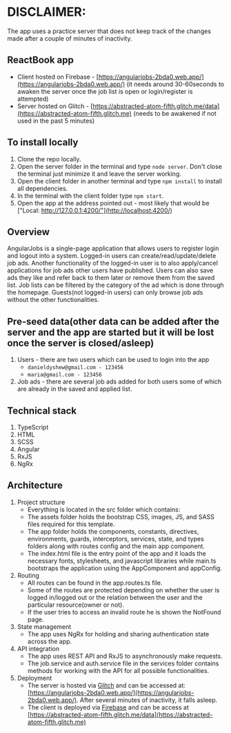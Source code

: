 # DISCLAIMER:

The app uses a practice server that does not keep track of the changes made after a couple of minutes of inactivity.

## ReactBook app

- Client hosted on Firebase - [https://angularjobs-2bda0.web.app/](https://angularjobs-2bda0.web.app/) (it needs around 30-60seconds to awaken the server once the job list is open or login/register is attempted)
- Server hosted on Glitch - [https://abstracted-atom-fifth.glitch.me/data](https://abstracted-atom-fifth.glitch.me) (needs to be awakened if not used in the past 5 minutes)

## To install locally

1. Clone the repo locally.
2. Open the server folder in the terminal and type `node server`. Don't close the terminal just minimize it and leave the server working.
3. Open the client folder in another terminal and type `npm install` to install all dependencies.
4. In the terminal with the client folder type `npm start`.
5. Open the app at the address pointed out - most likely that would be ["Local:   http://127.0.0.1:4200/"](http://localhost:4200/)

## Overview

AngularJobs is a single-page application that allows users to register login and logout into a system. Logged-in users can create/read/update/delete job ads. Another functionality of the logged-in user is to also apply/cancel applications for job ads other users have published. Users can also save ads they like and refer back to them later or remove them from the saved list. Job lists can be filtered by the category of the ad which is done through the homepage. Guests(not logged-in users) can only browse job ads without the other functionalities.

## Pre-seed data(other data can be added after the server and the app are started but it will be lost once the server is closed/asleep)

1. Users - there are two users which can be used to login into the app
   - `danieldyshew@gmail.com - 123456`
   - `maria@gmail.com - 123456`
2. Job ads - there are several job ads added for both users some of which are already in the saved and applied list.

## Technical stack

1. TypeScript
2. HTML
3. SCSS
4. Angular
5. RxJS
6. NgRx

## Architecture

1. Project structure
   - Everything is located in the src folder which contains:
   - The assets folder holds the bootstrap CSS, images, JS, and SASS files required for this template.
   - The app folder holds the components, constants, directives, environments, guards, interceptors, services, state, and types folders along with routes config and the main app component.
   - The index.html file is the entry point of the app and it loads the necessary fonts, stylesheets, and javascript libraries while main.ts bootstraps the application using the AppComponent and appConfig.
2. Routing
   - All routes can be found in the app.routes.ts file.
   - Some of the routes are protected depending on whether the user is logged in/logged out or the relation between the user and the particular resource(owner or not).
   - If the user tries to access an invalid route he is shown the NotFound page.
3. State management
   - The app uses NgRx for holding and sharing authentication state across the app.
4. API integration
   - The app uses REST API and RxJS to asynchronously make requests.
   - The job.service and auth.service file in the services folder contains methods for working with the API for all possible functionalities.
5. Deployment
    - The server is hosted via [Glitch](https://glitch.com/) and can be accessed at: [https://angularjobs-2bda0.web.app/](https://angularjobs-2bda0.web.app/). After several minutes of inactivity, it falls asleep.
    - The client is deployed via [Firebase](https://firebase.google.com/) and can be access at [https://abstracted-atom-fifth.glitch.me/data](https://abstracted-atom-fifth.glitch.me)